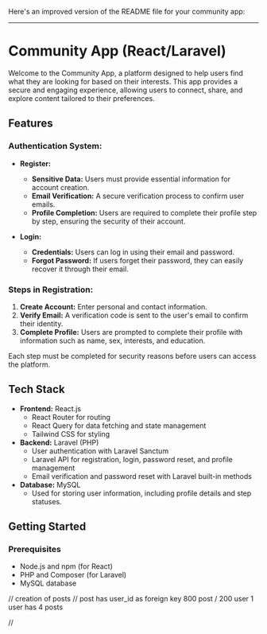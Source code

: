 Here's an improved version of the README file for your community app:

---

# Community App (React/Laravel)

Welcome to the Community App, a platform designed to help users find what they are looking for based on their interests. This app provides a secure and engaging experience, allowing users to connect, share, and explore content tailored to their preferences.

## Features

### Authentication System:

- **Register:**

  - **Sensitive Data:** Users must provide essential information for account creation.
  - **Email Verification:** A secure verification process to confirm user emails.
  - **Profile Completion:** Users are required to complete their profile step by step, ensuring the security of their account.

- **Login:**
  - **Credentials:** Users can log in using their email and password.
  - **Forgot Password:** If users forget their password, they can easily recover it through their email.

### Steps in Registration:

1. **Create Account:** Enter personal and contact information.
2. **Verify Email:** A verification code is sent to the user's email to confirm their identity.
3. **Complete Profile:** Users are prompted to complete their profile with information such as name, sex, interests, and education.

Each step must be completed for security reasons before users can access the platform.

## Tech Stack

- **Frontend:** React.js
  - React Router for routing
  - React Query for data fetching and state management
  - Tailwind CSS for styling
- **Backend:** Laravel (PHP)
  - User authentication with Laravel Sanctum
  - Laravel API for registration, login, password reset, and profile management
  - Email verification and password reset with Laravel built-in methods
- **Database:** MySQL
  - Used for storing user information, including profile details and step statuses.

## Getting Started

### Prerequisites

- Node.js and npm (for React)
- PHP and Composer (for Laravel)
- MySQL database

// creation of posts
// post has user_id as foreign key
800 post / 200 user
1 user has 4 posts

//